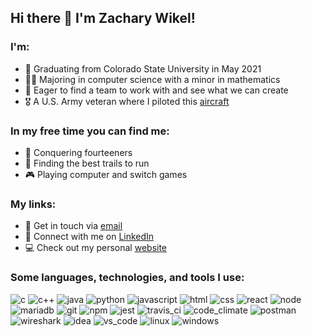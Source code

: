 ## Hi there 👋 I'm Zachary Wikel!

### I'm:
- :school: Graduating from Colorado State University in May 2021
- :man_student: Majoring in computer science with a minor in mathematics
- :office: Eager to find a team to work with and see what we can create
- :medal_military: A U.S. Army veteran where I piloted this [aircraft](https://www.ga-asi.com/remotely-piloted-aircraft/gray-eagle)

### In my free time you can find me:
- :hiking_boot: Conquering fourteeners
- :runner: Finding the best trails to run
- :video_game: Playing computer and switch games

### My links:
- :email: Get in touch via [email](mailto:zacharywikel@gmail.com)
- :link: Connect with me on [LinkedIn](https://www.linkedin.com/in/zachary-wikel/)
- :computer: Check out my personal [website](https://zacharywikel.me/)


### Some languages, technologies, and tools I use:
<p>
  <img alt="c" src="https://img.shields.io/badge/-C-darkslateblue?style=flat&logo=c&logoColor=white" />
  <img alt="c++" src="https://img.shields.io/badge/-C++-dodgerblue?style=flat&logo=c%2B%2B&logoColor=white" />
  <img alt="java" src="https://img.shields.io/badge/-Java-firebrick?style=flat&logo=java&logoColor=white" />
  <img alt="python" src="https://img.shields.io/badge/-Python-darkcyan?style=flat&logo=python&logoColor=white" />
  <img alt="javascript" src="https://img.shields.io/badge/-JavaScript-yellow?style=flat&logo=javascript&logoColor=white" />
  <img alt="html" src="https://img.shields.io/badge/-HTML-orangered?style=flat&logo=html5&logoColor=white" />
  <img alt="css" src="https://img.shields.io/badge/-CSS-blue?style=flat&logo=css3&logoColor=white" />
  <img alt="react" src="https://img.shields.io/badge/-React-45b8d8?style=flat&logo=react&logoColor=white" />
  <img alt="node" src="https://img.shields.io/badge/-Node-43853d?style=flat&logo=Node.js&logoColor=white" />
  <img alt="mariadb" src="https://img.shields.io/badge/-MariaDB-sienna?style=flat&logo=mariadb&logoColor=white" />
  <img alt="git" src="https://img.shields.io/badge/-GIT-F05032?style=flat&logo=git&logoColor=white" />
  <img alt="npm" src="https://img.shields.io/badge/-NPM-CB3837?style=flat&logo=npm&logoColor=white" />
  <img alt="jest" src="https://img.shields.io/badge/-Jest-crimson?style=flat&logo=jest&logoColor=white" />
  <img alt="travis_ci" src="https://img.shields.io/badge/-Travis_CI-peru?style=flat&logo=travis-ci&logoColor=white" />
  <img alt="code_climate" src="https://img.shields.io/badge/-Code_Climate-slategray?style=flat&logo=code-climate&logoColor=white" />
  <img alt="postman" src="https://img.shields.io/badge/-Postman-orange?style=flat&logo=postman&logoColor=white" />
  <img alt="wireshark" src="https://img.shields.io/badge/-Wireshark-gray?style=flat&logo=wireshark&logoColor=white" />
  <img alt="idea" src="https://img.shields.io/badge/-IDEA-mediumvioletred?style=flat&logo=intellij-idea&logoColor=white" />
  <img alt="vs_code" src="https://img.shields.io/badge/-VS_Code-deepskyblue?style=flat&logo=visual-studio-code&logoColor=white" />
  <img alt="linux" src="https://img.shields.io/badge/-Linux-black?style=flat&logo=linux&logoColor=white" />
  <img alt="windows" src="https://img.shields.io/badge/-Windows-steelblue?style=flat&logo=windows&logoColor=white" />
</p>
